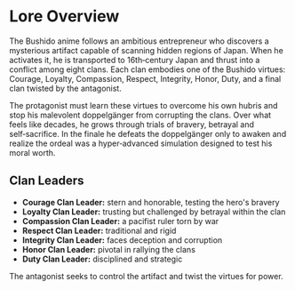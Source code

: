 # Lore Overview

The Bushido anime follows an ambitious entrepreneur who discovers a mysterious artifact capable of scanning hidden regions of Japan. When he activates it, he is transported to 16th‑century Japan and thrust into a conflict among eight clans. Each clan embodies one of the Bushido virtues: Courage, Loyalty, Compassion, Respect, Integrity, Honor, Duty, and a final clan twisted by the antagonist.

The protagonist must learn these virtues to overcome his own hubris and stop his malevolent doppelgänger from corrupting the clans. Over what feels like decades, he grows through trials of bravery, betrayal and self‑sacrifice. In the finale he defeats the doppelgänger only to awaken and realize the ordeal was a hyper‑advanced simulation designed to test his moral worth.

## Clan Leaders
- **Courage Clan Leader:** stern and honorable, testing the hero's bravery
- **Loyalty Clan Leader:** trusting but challenged by betrayal within the clan
- **Compassion Clan Leader:** a pacifist ruler torn by war
- **Respect Clan Leader:** traditional and rigid
- **Integrity Clan Leader:** faces deception and corruption
- **Honor Clan Leader:** pivotal in rallying the clans
- **Duty Clan Leader:** disciplined and strategic

The antagonist seeks to control the artifact and twist the virtues for power.
